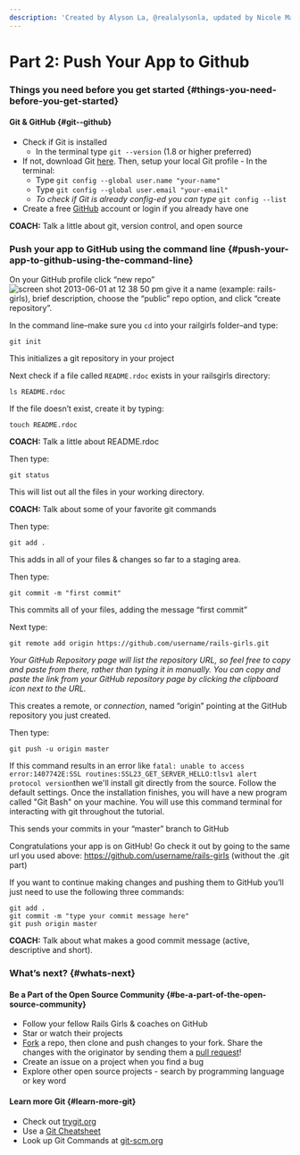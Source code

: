 ```yaml
---
description: 'Created by Alyson La, @realalysonla, updated by Nicole Maneth'
---
```


# Part 2: Push Your App to Github

### Things you need before you get started {#things-you-need-before-you-get-started}

#### Git & GitHub {#git--github}

* Check if Git is installed
  * In the terminal type `git --version` \(1.8 or higher preferred\)
* If not, download Git [here](http://git-scm.com/downloads). Then, setup your local Git profile - In the terminal:
  * Type `git config --global user.name "your-name"`
  * Type `git config --global user.email "your-email"`
  * _To check if Git is already config-ed you can type_ `git config --list`
* Create a free [GitHub](https://github.com/) account or login if you already have one

**COACH:** Talk a little about git, version control, and open source

### Push your app to GitHub using the command line {#push-your-app-to-github-using-the-command-line}

On your GitHub profile click “new repo” ![screen shot 2013-06-01 at 12 38 50 pm](https://f.cloud.github.com/assets/2623954/595307/eb70c6cc-caf2-11e2-9d2d-60deb31ac049.png) give it a name \(example: rails-girls\), brief description, choose the “public” repo option, and click “create repository”.

In the command line–make sure you `cd` into your railgirls folder–and type:

```text
git init
```

This initializes a git repository in your project

Next check if a file called `README.rdoc` exists in your railsgirls directory:

```text
ls README.rdoc
```

If the file doesn’t exist, create it by typing:

```text
touch README.rdoc
```

**COACH:** Talk a little about README.rdoc

Then type:

```text
git status
```

This will list out all the files in your working directory.

**COACH:** Talk about some of your favorite git commands

Then type:

```text
git add .
```

This adds in all of your files & changes so far to a staging area.

Then type:

```text
git commit -m "first commit"
```

This commits all of your files, adding the message “first commit”

Next type:

```text
git remote add origin https://github.com/username/rails-girls.git
```

_Your GitHub Repository page will list the repository URL, so feel free to copy and paste from there, rather than typing it in manually. You can copy and paste the link from your GitHub repository page by clicking the clipboard icon next to the URL._

This creates a remote, or _connection_, named “origin” pointing at the GitHub repository you just created.

Then type:

```text
git push -u origin master
```

If this command results in an error like `fatal: unable to access  error:1407742E:SSL routines:SSL23_GET_SERVER_HELLO:tlsv1 alert protocol version`then we'll install git directly from the source.  Follow the default settings.  Once the installation finishes, you will have a new program called "Git Bash" on your machine.  You will use this command terminal for interacting with git throughout the tutorial.

This sends your commits in your “master” branch to GitHub

Congratulations your app is on GitHub! Go check it out by going to the same url you used above: https://github.com/username/rails-girls \(without the .git part\)

If you want to continue making changes and pushing them to GitHub you’ll just need to use the following three commands:

```text
git add .
git commit -m "type your commit message here"
git push origin master
```

**COACH:** Talk about what makes a good commit message \(active, descriptive and short\).

### What’s next? {#whats-next}

#### Be a Part of the Open Source Community {#be-a-part-of-the-open-source-community}

* Follow your fellow Rails Girls & coaches on GitHub
* Star or watch their projects
* [Fork](https://help.github.com/articles/fork-a-repo) a repo, then clone and push changes to your fork. Share the changes with the originator by sending them a [pull request](https://help.github.com/articles/using-pull-requests)!
* Create an issue on a project when you find a bug
* Explore other open source projects - search by programming language or key word

#### Learn more Git {#learn-more-git}

* Check out [trygit.org](http://try.github.io/)
* Use a [Git Cheatsheet](https://services.github.com/kit/downloads/github-git-cheat-sheet.pdf)
* Look up Git Commands at [git-scm.org](http://git-scm.com/)


